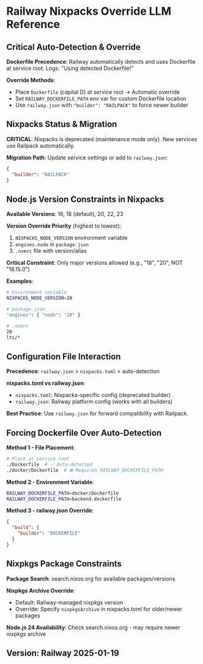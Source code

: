# Railway Nixpacks Override LLM Reference

## Critical Auto-Detection & Override

**Dockerfile Precedence**: Railway automatically detects and uses Dockerfile at service root. Logs: "Using detected Dockerfile!"

**Override Methods**:
- Place `Dockerfile` (capital D) at service root → Automatic override
- Set `RAILWAY_DOCKERFILE_PATH` env var for custom Dockerfile location
- Use `railway.json` with `"builder": "RAILPACK"` to force newer builder

## Nixpacks Status & Migration

**CRITICAL**: Nixpacks is deprecated (maintenance mode only). New services use Railpack automatically.

**Migration Path**: Update service settings or add to `railway.json`:
```json
{
  "builder": "RAILPACK"
}
```

## Node.js Version Constraints in Nixpacks

**Available Versions**: 16, 18 (default), 20, 22, 23

**Version Override Priority** (highest to lowest):
1. `NIXPACKS_NODE_VERSION` environment variable
2. `engines.node` in `package.json`
3. `.nvmrc` file with version/alias

**Critical Constraint**: Only major versions allowed (e.g., "18", "20", NOT "18.15.0")

**Examples**:
```bash
# Environment variable
NIXPACKS_NODE_VERSION=20

# package.json
"engines": { "node": "20" }

# .nvmrc
20
lts/*
```

## Configuration File Interaction

**Precedence**: `railway.json` > `nixpacks.toml` > auto-detection

**nixpacks.toml vs railway.json**:
- `nixpacks.toml`: Nixpacks-specific config (deprecated builder)
- `railway.json`: Railway platform config (works with all builders)

**Best Practice**: Use `railway.json` for forward compatibility with Railpack.

## Forcing Dockerfile Over Auto-Detection

**Method 1 - File Placement**:
```bash
# Place at service root
./Dockerfile  # ✅ Auto-detected
./docker/Dockerfile  # ❌ Requires RAILWAY_DOCKERFILE_PATH
```

**Method 2 - Environment Variable**:
```bash
RAILWAY_DOCKERFILE_PATH=docker/Dockerfile
RAILWAY_DOCKERFILE_PATH=backend.dockerfile
```

**Method 3 - railway.json Override**:
```json
{
  "build": {
    "builder": "DOCKERFILE"
  }
}
```

## Nixpkgs Package Constraints

**Package Search**: search.nixos.org for available packages/versions

**Nixpkgs Archive Override**:
- Default: Railway-managed nixpkgs version
- Override: Specify `nixpkgsArchive` in nixpacks.toml for older/newer packages

**Node.js 24 Availability**: Check search.nixos.org - may require newer nixpkgs archive

## Version: Railway 2025-01-19